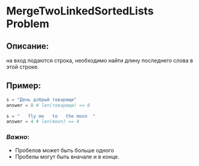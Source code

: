 # MergeTwoLinkedSortedLists Problem

## Описание:
на вход подаются строка, необходимо найти длину последнего слова в этой строке.

## Пример:
```python
s = "День добрый товарищи"
answer = 8 # len(товарищи) == 8
```

```python
s = "   fly me   to   the moon  "
answer = 4 # len(moon) == 4
```
### *Важно*:
- Пробелов может быть больше одного
- Пробелы могут быть вначале и в конце.
